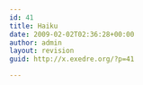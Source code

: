 ```yaml
---
id: 41
title: Haiku
date: 2009-02-02T02:36:28+00:00
author: admin
layout: revision
guid: http://x.exedre.org/?p=41

---
```

